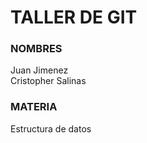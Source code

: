 # TALLER DE GIT

### NOMBRES 

Juan Jimenez  
Cristopher Salinas 

### MATERIA 

Estructura de datos     